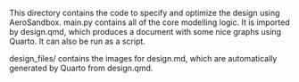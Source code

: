 This directory contains the code to specify and optimize the design using AeroSandbox. main.py contains all of the core modelling logic. It is imported by design.qmd, which produces a document with some nice graphs using Quarto. It can also be run as a script.

design_files/ contains the images for design.md, which are automatically generated by Quarto from design.qmd.
